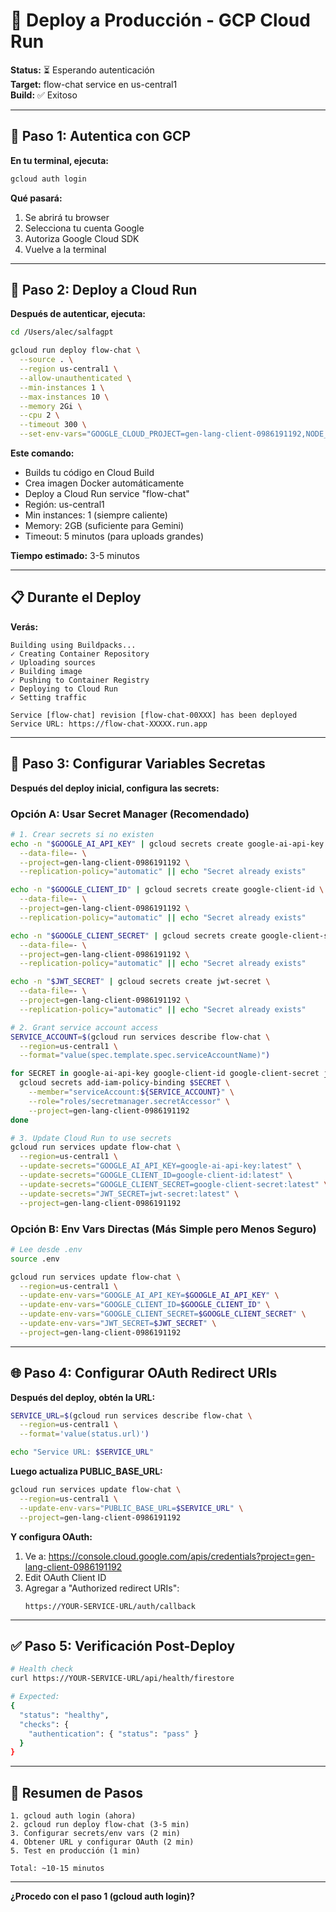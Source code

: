 # 🚀 Deploy a Producción - GCP Cloud Run

**Status:** ⏳ Esperando autenticación  
**Target:** flow-chat service en us-central1  
**Build:** ✅ Exitoso

---

## 🔐 Paso 1: Autentica con GCP

**En tu terminal, ejecuta:**

```bash
gcloud auth login
```

**Qué pasará:**
1. Se abrirá tu browser
2. Selecciona tu cuenta Google
3. Autoriza Google Cloud SDK
4. Vuelve a la terminal

---

## 🚀 Paso 2: Deploy a Cloud Run

**Después de autenticar, ejecuta:**

```bash
cd /Users/alec/salfagpt

gcloud run deploy flow-chat \
  --source . \
  --region us-central1 \
  --allow-unauthenticated \
  --min-instances 1 \
  --max-instances 10 \
  --memory 2Gi \
  --cpu 2 \
  --timeout 300 \
  --set-env-vars="GOOGLE_CLOUD_PROJECT=gen-lang-client-0986191192,NODE_ENV=production"
```

**Este comando:**
- Builds tu código en Cloud Build
- Crea imagen Docker automáticamente
- Deploy a Cloud Run service "flow-chat"
- Región: us-central1
- Min instances: 1 (siempre caliente)
- Memory: 2GB (suficiente para Gemini)
- Timeout: 5 minutos (para uploads grandes)

**Tiempo estimado:** 3-5 minutos

---

## 📋 Durante el Deploy

**Verás:**
```
Building using Buildpacks...
✓ Creating Container Repository
✓ Uploading sources
✓ Building image
✓ Pushing to Container Registry
✓ Deploying to Cloud Run
✓ Setting traffic

Service [flow-chat] revision [flow-chat-00XXX] has been deployed
Service URL: https://flow-chat-XXXXX.run.app
```

---

## 🔧 Paso 3: Configurar Variables Secretas

**Después del deploy inicial, configura las secrets:**

### Opción A: Usar Secret Manager (Recomendado)

```bash
# 1. Crear secrets si no existen
echo -n "$GOOGLE_AI_API_KEY" | gcloud secrets create google-ai-api-key \
  --data-file=- \
  --project=gen-lang-client-0986191192 \
  --replication-policy="automatic" || echo "Secret already exists"

echo -n "$GOOGLE_CLIENT_ID" | gcloud secrets create google-client-id \
  --data-file=- \
  --project=gen-lang-client-0986191192 \
  --replication-policy="automatic" || echo "Secret already exists"

echo -n "$GOOGLE_CLIENT_SECRET" | gcloud secrets create google-client-secret \
  --data-file=- \
  --project=gen-lang-client-0986191192 \
  --replication-policy="automatic" || echo "Secret already exists"

echo -n "$JWT_SECRET" | gcloud secrets create jwt-secret \
  --data-file=- \
  --project=gen-lang-client-0986191192 \
  --replication-policy="automatic" || echo "Secret already exists"

# 2. Grant service account access
SERVICE_ACCOUNT=$(gcloud run services describe flow-chat \
  --region=us-central1 \
  --format="value(spec.template.spec.serviceAccountName)")

for SECRET in google-ai-api-key google-client-id google-client-secret jwt-secret; do
  gcloud secrets add-iam-policy-binding $SECRET \
    --member="serviceAccount:${SERVICE_ACCOUNT}" \
    --role="roles/secretmanager.secretAccessor" \
    --project=gen-lang-client-0986191192
done

# 3. Update Cloud Run to use secrets
gcloud run services update flow-chat \
  --region=us-central1 \
  --update-secrets="GOOGLE_AI_API_KEY=google-ai-api-key:latest" \
  --update-secrets="GOOGLE_CLIENT_ID=google-client-id:latest" \
  --update-secrets="GOOGLE_CLIENT_SECRET=google-client-secret:latest" \
  --update-secrets="JWT_SECRET=jwt-secret:latest" \
  --project=gen-lang-client-0986191192
```

### Opción B: Env Vars Directas (Más Simple pero Menos Seguro)

```bash
# Lee desde .env
source .env

gcloud run services update flow-chat \
  --region=us-central1 \
  --update-env-vars="GOOGLE_AI_API_KEY=$GOOGLE_AI_API_KEY" \
  --update-env-vars="GOOGLE_CLIENT_ID=$GOOGLE_CLIENT_ID" \
  --update-env-vars="GOOGLE_CLIENT_SECRET=$GOOGLE_CLIENT_SECRET" \
  --update-env-vars="JWT_SECRET=$JWT_SECRET" \
  --project=gen-lang-client-0986191192
```

---

## 🌐 Paso 4: Configurar OAuth Redirect URIs

**Después del deploy, obtén la URL:**

```bash
SERVICE_URL=$(gcloud run services describe flow-chat \
  --region=us-central1 \
  --format='value(status.url)')

echo "Service URL: $SERVICE_URL"
```

**Luego actualiza PUBLIC_BASE_URL:**

```bash
gcloud run services update flow-chat \
  --region=us-central1 \
  --update-env-vars="PUBLIC_BASE_URL=$SERVICE_URL" \
  --project=gen-lang-client-0986191192
```

**Y configura OAuth:**
1. Ve a: https://console.cloud.google.com/apis/credentials?project=gen-lang-client-0986191192
2. Edit OAuth Client ID
3. Agregar a "Authorized redirect URIs":
   ```
   https://YOUR-SERVICE-URL/auth/callback
   ```

---

## ✅ Paso 5: Verificación Post-Deploy

```bash
# Health check
curl https://YOUR-SERVICE-URL/api/health/firestore

# Expected:
{
  "status": "healthy",
  "checks": {
    "authentication": { "status": "pass" }
  }
}
```

---

## 🎯 Resumen de Pasos

```
1. gcloud auth login (ahora)
2. gcloud run deploy flow-chat (3-5 min)
3. Configurar secrets/env vars (2 min)
4. Obtener URL y configurar OAuth (2 min)
5. Test en producción (1 min)

Total: ~10-15 minutos
```

---

**¿Procedo con el paso 1 (gcloud auth login)?**

